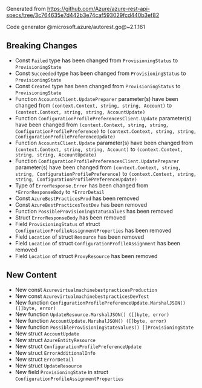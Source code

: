 Generated from https://github.com/Azure/azure-rest-api-specs/tree/3c764635e7d442b3e74caf593029fcd440b3ef82

Code generator @microsoft.azure/autorest.go@~2.1.161

## Breaking Changes

- Const `Failed` type has been changed from `ProvisioningStatus` to `ProvisioningState`
- Const `Succeeded` type has been changed from `ProvisioningStatus` to `ProvisioningState`
- Const `Created` type has been changed from `ProvisioningStatus` to `ProvisioningState`
- Function `AccountsClient.UpdatePreparer` parameter(s) have been changed from `(context.Context, string, string, Account)` to `(context.Context, string, string, AccountUpdate)`
- Function `ConfigurationProfilePreferencesClient.Update` parameter(s) have been changed from `(context.Context, string, string, ConfigurationProfilePreference)` to `(context.Context, string, string, ConfigurationProfilePreferenceUpdate)`
- Function `AccountsClient.Update` parameter(s) have been changed from `(context.Context, string, string, Account)` to `(context.Context, string, string, AccountUpdate)`
- Function `ConfigurationProfilePreferencesClient.UpdatePreparer` parameter(s) have been changed from `(context.Context, string, string, ConfigurationProfilePreference)` to `(context.Context, string, string, ConfigurationProfilePreferenceUpdate)`
- Type of `ErrorResponse.Error` has been changed from `*ErrorResponseBody` to `*ErrorDetail`
- Const `AzureBestPracticesProd` has been removed
- Const `AzureBestPracticesTestDev` has been removed
- Function `PossibleProvisioningStatusValues` has been removed
- Struct `ErrorResponseBody` has been removed
- Field `ProvisioningStatus` of struct `ConfigurationProfileAssignmentProperties` has been removed
- Field `Location` of struct `Resource` has been removed
- Field `Location` of struct `ConfigurationProfileAssignment` has been removed
- Field `Location` of struct `ProxyResource` has been removed

## New Content

- New const `AzurevirtualmachinebestpracticesProduction`
- New const `AzurevirtualmachinebestpracticesDevTest`
- New function `ConfigurationProfilePreferenceUpdate.MarshalJSON() ([]byte, error)`
- New function `UpdateResource.MarshalJSON() ([]byte, error)`
- New function `AccountUpdate.MarshalJSON() ([]byte, error)`
- New function `PossibleProvisioningStateValues() []ProvisioningState`
- New struct `AccountUpdate`
- New struct `AzureEntityResource`
- New struct `ConfigurationProfilePreferenceUpdate`
- New struct `ErrorAdditionalInfo`
- New struct `ErrorDetail`
- New struct `UpdateResource`
- New field `ProvisioningState` in struct `ConfigurationProfileAssignmentProperties`
